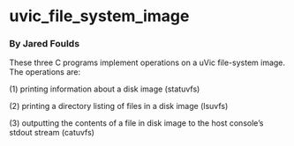 # uvic_file_system_image

### By Jared Foulds

These three C programs implement operations on a uVic file-system image. 
The operations are: 

(1) printing information about a disk image (statuvfs)

(2) printing a directory listing of files in a disk image (lsuvfs)

(3) outputting the contents of a file in disk image to the host console’s stdout stream (catuvfs)
